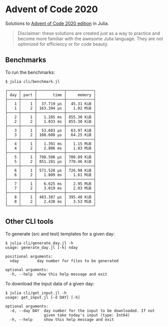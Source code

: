# Advent of Code 2020

Solutions to [Advent of Code 2020 edition](https://adventofcode.com/2020) in Julia.

> Disclaimer: these solutions are created just as a way to practice and become more familiar
with the awesome Julia language. They are not optimized for efficiency or for code beauty.

## Benchmarks

To run the benchmarks:

    $ julia cli/benchmark.jl

```
┌─────┬──────┬────────────┬────────────┐
│ day │ part │       time │     memory │
├─────┼──────┼────────────┼────────────┤
│   1 │    1 │  37.719 μs │  45.31 KiB │
│   1 │    2 │ 163.394 μs │   1.02 MiB │
├─────┼──────┼────────────┼────────────┤
│   2 │    1 │   1.285 ms │ 855.30 KiB │
│   2 │    2 │   1.033 ms │ 855.30 KiB │
├─────┼──────┼────────────┼────────────┤
│   3 │    1 │  53.683 μs │  63.97 KiB │
│   3 │    2 │ 108.608 μs │  64.25 KiB │
├─────┼──────┼────────────┼────────────┤
│   4 │    1 │   1.391 ms │   1.15 MiB │
│   4 │    2 │   2.806 ms │   1.83 MiB │
├─────┼──────┼────────────┼────────────┤
│   5 │    1 │ 798.508 μs │ 700.89 KiB │
│   5 │    2 │ 851.281 μs │ 770.46 KiB │
├─────┼──────┼────────────┼────────────┤
│   6 │    1 │ 571.528 μs │ 726.98 KiB │
│   6 │    2 │   1.809 ms │   1.61 MiB │
├─────┼──────┼────────────┼────────────┤
│   7 │    1 │   6.625 ms │   2.95 MiB │
│   7 │    2 │   3.019 ms │   2.03 MiB │
├─────┼──────┼────────────┼────────────┤
│   8 │    1 │ 483.387 μs │ 395.48 KiB │
│   8 │    2 │   2.438 ms │   3.53 MiB │
└─────┴──────┴────────────┴────────────┘

```

## Other CLI tools

To generate (src and test) templates for a given day:
```
$ julia cli/generate_day.jl -h
usage: generate_day.jl [-h] nday

positional arguments:
  nday        day number for files to be generated

optional arguments:
  -h, --help  show this help message and exit
```

To download the input data of a given day:
```
$ julia cli/get_input.jl -h
usage: get_input.jl [-d DAY] [-h]

optional arguments:
  -d, --day DAY  day number for the input to be downloaded. If not
                 given take today's input (type: Int64)
  -h, --help     show this help message and exit
```
